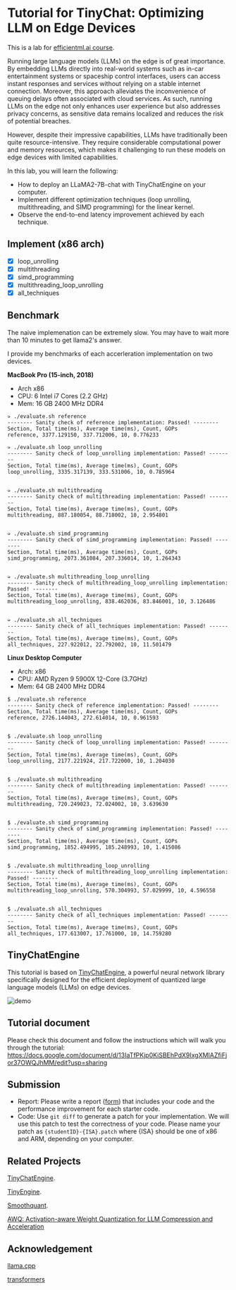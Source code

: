 # Tutorial for TinyChat: Optimizing LLM on Edge Devices

This is a lab for [efficientml.ai course](https://efficientml.ai/).

Running large language models (LLMs) on the edge is of great importance. By embedding LLMs directly into real-world systems such as in-car entertainment systems or spaceship control interfaces, users can access instant responses and services without relying on a stable internet connection. Moreover, this approach alleviates the inconvenience of queuing delays often associated with cloud services. As such, running LLMs on the edge not only enhances user experience but also addresses privacy concerns, as sensitive data remains localized and reduces the risk of potential breaches.

However, despite their impressive capabilities, LLMs have traditionally been quite resource-intensive. They require considerable computational power and memory resources, which makes it challenging to run these models on edge devices with limited capabilities.

In this lab, you will learn the following:
* How to deploy an LLaMA2-7B-chat with TinyChatEngine on your computer.
* Implement different optimization techniques (loop unrolling, multithreading, and SIMD programming) for the linear kernel.
* Observe the end-to-end latency improvement achieved by each technique.

## Implement (x86 arch)
- [x] loop_unrolling
- [x] multithreading
- [x] simd_programming
- [x] multithreading_loop_unrolling
- [x] all_techniques

## Benchmark

The naive implemenation can be extremely slow. You may have to wait more than 10 minutes to get llama2's answer.

I provide my benchmarks of each accerleration implementation on two devices.

**MacBook Pro (15-inch, 2018)**

- Arch x86
- CPU: 6 Intel i7 Cores (2.2 GHz)
- Mem: 16 GB 2400 MHz DDR4

```
➭ ./evaluate.sh reference
-------- Sanity check of reference implementation: Passed! -------- 
Section, Total time(ms), Average time(ms), Count, GOPs
reference, 3377.129150, 337.712006, 10, 0.776233

➭ ./evaluate.sh loop_unrolling
-------- Sanity check of loop_unrolling implementation: Passed! -------- 
Section, Total time(ms), Average time(ms), Count, GOPs
loop_unrolling, 3335.317139, 333.531006, 10, 0.785964


➭ ./evaluate.sh multithreading
-------- Sanity check of multithreading implementation: Passed! -------- 
Section, Total time(ms), Average time(ms), Count, GOPs
multithreading, 887.180054, 88.718002, 10, 2.954801


➭ ./evaluate.sh simd_programming
-------- Sanity check of simd_programming implementation: Passed! -------- 
Section, Total time(ms), Average time(ms), Count, GOPs
simd_programming, 2073.361084, 207.336014, 10, 1.264343


➭ ./evaluate.sh multithreading_loop_unrolling
-------- Sanity check of multithreading_loop_unrolling implementation: Passed! -------- 
Section, Total time(ms), Average time(ms), Count, GOPs
multithreading_loop_unrolling, 838.462036, 83.846001, 10, 3.126486


➭ ./evaluate.sh all_techniques               
-------- Sanity check of all_techniques implementation: Passed! -------- 
Section, Total time(ms), Average time(ms), Count, GOPs
all_techniques, 227.922012, 22.792002, 10, 11.501479
```

**Linux Desktop Computer**

- Arch: x86
- CPU: AMD Ryzen 9 5900X 12-Core (3.7GHz)
- Mem: 64 GB 2400 MHz DDR4


```
$ ./evaluate.sh reference
-------- Sanity check of reference implementation: Passed! -------- 
Section, Total time(ms), Average time(ms), Count, GOPs
reference, 2726.144043, 272.614014, 10, 0.961593


$ ./evaluate.sh loop_unrolling
-------- Sanity check of loop_unrolling implementation: Passed! -------- 
Section, Total time(ms), Average time(ms), Count, GOPs
loop_unrolling, 2177.221924, 217.722000, 10, 1.204030


$ ./evaluate.sh multithreading
-------- Sanity check of multithreading implementation: Passed! -------- 
Section, Total time(ms), Average time(ms), Count, GOPs
multithreading, 720.249023, 72.024002, 10, 3.639630


$ ./evaluate.sh simd_programming
-------- Sanity check of simd_programming implementation: Passed! -------- 
Section, Total time(ms), Average time(ms), Count, GOPs
simd_programming, 1852.494995, 185.248993, 10, 1.415086


$ ./evaluate.sh multithreading_loop_unrolling
-------- Sanity check of multithreading_loop_unrolling implementation: Passed! -------- 
Section, Total time(ms), Average time(ms), Count, GOPs
multithreading_loop_unrolling, 570.304993, 57.029999, 10, 4.596558


$ ./evaluate.sh all_techniques
-------- Sanity check of all_techniques implementation: Passed! -------- 
Section, Total time(ms), Average time(ms), Count, GOPs
all_techniques, 177.613007, 17.761000, 10, 14.759280

```


## TinyChatEngine

This tutorial is based on [TinyChatEngine](https://github.com/mit-han-lab/TinyChatEngine), a powerful neural network library specifically designed for the efficient deployment of quantized large language models (LLMs) on edge devices. 

![demo](assets/figures/chat.gif)

## Tutorial document

Please check this document and follow the instructions which will walk you through the tutorial: https://docs.google.com/document/d/13IaTfPKjp0KiSBEhPdX9IxgXMIAZfiFjor37OWQJhMM/edit?usp=sharing

## Submission

* Report: Please write a report ([form](https://docs.google.com/document/d/17Z_ab8EhDvjcigLXdDqMqd2LTVsZ4CnpOYNkRTrnTmU/edit?usp=sharing)) that includes your code and the performance improvement for each starter code. 
* Code: Use `git diff` to generate a patch for your implementation. We will use this patch to test the correctness of your code. Please name your patch as `{studentID}-{ISA}.patch` where {ISA} should be one of x86 and ARM, depending on your computer.

## Related Projects

[TinyChatEngine](https://github.com/mit-han-lab/TinyChatEngine).

[TinyEngine](https://github.com/mit-han-lab/tinyengine).

[Smoothquant](https://github.com/mit-han-lab/smoothquant).

[AWQ: Activation-aware Weight Quantization for LLM Compression and Acceleration](https://github.com/mit-han-lab/llm-awq)

## Acknowledgement

[llama.cpp](https://github.com/ggerganov/llama.cpp)

[transformers](https://github.com/huggingface/transformers)
